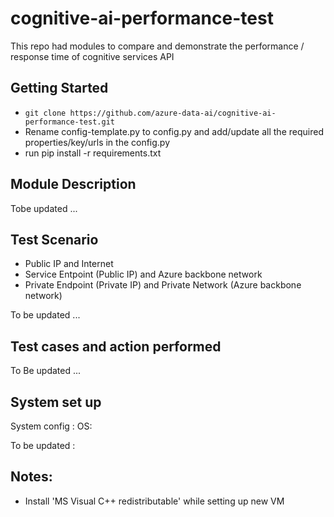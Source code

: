 # cognitive-ai-performance-test
This repo had modules to compare and demonstrate the performance / response time of cognitive services API

## Getting Started
* ```git clone https://github.com/azure-data-ai/cognitive-ai-performance-test.git ```
* Rename config-template.py to config.py and add/update all the required properties/key/urls in the config.py
* run pip install -r requirements.txt

## Module Description
  Tobe updated ...

## Test Scenario
* Public IP and Internet
* Service Entpoint (Public IP) and Azure backbone network
* Private Endpoint (Private IP) and Private Network (Azure backbone network)

 To be updated ...

## Test cases and action performed
   To Be updated ...

## System set up
System config :
OS:

  To be updated :

## Notes:
* Install 'MS Visual C++ redistributable' while setting up new VM
